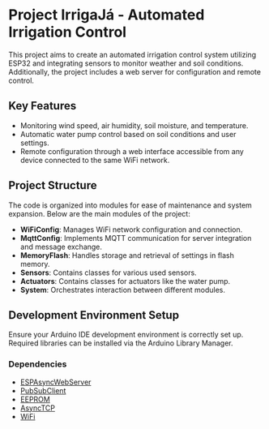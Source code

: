 # Project IrrigaJá - Automated Irrigation Control

This project aims to create an automated irrigation control system utilizing ESP32 and integrating sensors to monitor weather and soil conditions. Additionally, the project includes a web server for configuration and remote control.

## Key Features

- Monitoring wind speed, air humidity, soil moisture, and temperature.
- Automatic water pump control based on soil conditions and user settings.
- Remote configuration through a web interface accessible from any device connected to the same WiFi network.

## Project Structure

The code is organized into modules for ease of maintenance and system expansion. Below are the main modules of the project:

- **WiFiConfig**: Manages WiFi network configuration and connection.
- **MqttConfig**: Implements MQTT communication for server integration and message exchange.
- **MemoryFlash**: Handles storage and retrieval of settings in flash memory.
- **Sensors**: Contains classes for various used sensors.
- **Actuators**: Contains classes for actuators like the water pump.
- **System**: Orchestrates interaction between different modules.

## Development Environment Setup

Ensure your Arduino IDE development environment is correctly set up. Required libraries can be installed via the Arduino Library Manager.

### Dependencies

- [ESPAsyncWebServer](https://github.com/me-no-dev/ESPAsyncWebServer)
- [PubSubClient](https://pubsubclient.knolleary.net/)
- [EEPROM](https://www.arduino.cc/en/Reference/EEPROM)
- [AsyncTCP](https://github.com/me-no-dev/AsyncTCP)
- [WiFi](https://www.arduino.cc/en/Reference/WiFi)
